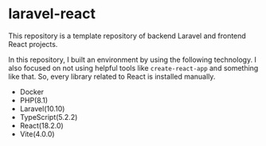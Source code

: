 # laravel-react

This repository is a template repository of backend Laravel and frontend React projects.

In this repository, I built an environment by using the following technology.
I also focused on not using helpful tools like `create-react-app` and something like that.
So, every library related to React is installed manually.

- Docker
- PHP(8.1)
- Laravel(10.10)
- TypeScript(5.2.2)
- React(18.2.0)
- Vite(4.0.0)

